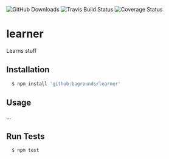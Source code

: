 
![GitHub Downloads][downloads-url]
![Travis Build Status][travis-url]
![Coverage Status][coveralls-url]

# learner
Learns stuff


## Installation

``` bash
  $ npm install 'github:bagrounds/learner'
```

## Usage
...

## Run Tests
``` bash
  $ npm test
```
[downloads-url]: https://img.shields.io/github/downloads/bagrounds/learner/total.svg
[travis-url]: https://img.shields.io/travis/bagrounds/learner/master.svg

[coveralls-url]:https://coveralls.io/repos/github/bagrounds/served-function-as-function/badge.svg?branch=master
